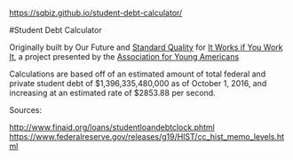 https://sqbiz.github.io/student-debt-calculator/

#Student Debt Calculator

Originally built by Our Future and [Standard Quality](http://www.standard-quality.biz) for [It Works if You Work It](http://www.coolyouvoted.com), a project presented by the [Association for Young Americans](http://www.joinaya.com)

Calculations are based off of an estimated amount of total federal and private student debt of $1,396,335,480,000 as of October 1, 2016, and increasing at an estimated rate of $2853.88 per second.

Sources:

http://www.finaid.org/loans/studentloandebtclock.phtml
https://www.federalreserve.gov/releases/g19/HIST/cc_hist_memo_levels.html
